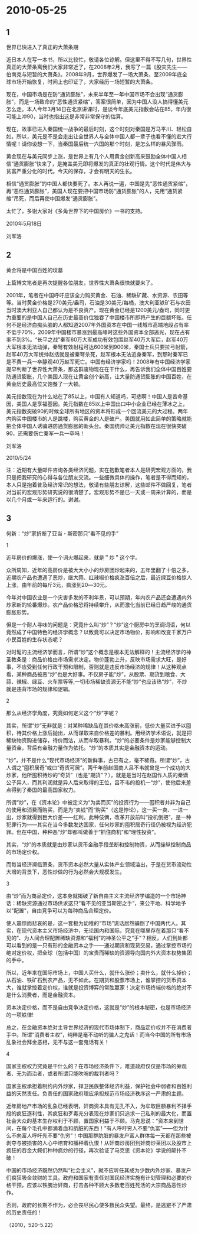 # 2010-05-25

## 1

世界已快进入了真正的大萧条期  

近日本人在写一本书，所以比较忙，敬请各位谅解。但这里不得不写几句，世界性真正的大萧条离我们大家非常近了，在2008年2月，我写了一篇《股灾先生――伯南克与短暂的大萧条》。2008年9月，世界爆发了一场大萧条，至2009年底全球市场开始恢复，时间上也印证了，大家经历一场短暂的大萧条。

现在，中国市场是在防“通货膨胀”，未来半年至一年中国市场不会出现“通货膨胀”，而是一场致命的“恶性通货紧缩”，答案很简单，因为中国人没人搞得懂美元怎么走。本人今年3月14日在北京讲课时，是谈今年底美元指数会站在85，年内很可能上冲90，当时也指出这是非常非常保守的估算。

现在，故事已进入秦国统一战争的最后时刻，这个时刻对秦国是万马平川、轻松自如。所以，美元是不是会走出让全世界人与全体中国人都一辈子也看不懂的宏大行情呢！请你设想一下，当秦国最后统一六国的那个时刻，是怎么样的暴风骤雨。

黄金现在与美元同步上涨，是世界上有几个人用黄金创新高来鼓励全体中国人相信“通货膨胀”快来了，是掩盖美元即将爆发的真正的壮观行情。这个时代是伟大与贫富严重分化的时代。今天的保存，才会有明天的生长。

相信“通货膨胀”的中国人都快要死了。本人再说一遍，中国是先“恶性通货紧缩”，再“恶性通货膨胀”，美国人现在要把中国市场防“通货膨胀”的人，先用“通货紧缩”吊死，而后再使中国爆发“通货膨胀”。

太忙了，多谢大家对《多角世界下的中国房价》一书的支持。


2010年5月18日

刘军洛



## 2

黄金将是中国百姓的坟墓  

上篇博文笔者是再次提醒各位朋友，世界性大萧条很快就要来了。


2001年，笔者在中国呼吁应该全力购买黄金、石油、稀缺矿藏、水资源、农田等等。当时黄金价格是270美元/盎司，石油是30美元/每桶，澳大利亚铁矿石与农田当时澳大利亚人自己都认为是不良资产。现在黄金已经是1200美元/盎司，同时更为重要的是中国人自己在历史最高价位独吞了中国楼市所即将产生的巨额坏账。任何不是经济白痴头脑的人都知道2007年外国资本在中国一线城市高端地段占有率不低于70%，2009年中国楼市暴涨到最高峰时这些外国资本全部逃光，现在占有率不到3%。“长平之战”秦军60万大军成功有效包围赵军40万大军后，赵军40万大军根本无法动弹，秦弩有效射程可达600米到900米，秦国士兵只要拉弓射箭，赵军40万大军统帅赵括就是被秦弩杀死，赵军根本无法近身秦军，到那时秦军已是不费一兵一卒静观40万赵军死亡。中国有经济学家吗！2008年有中国经济学家提早判断了世界性大萧条，那这群废物现在在干什么，再告诉我们全体中国百姓要防通货膨胀，几个美国人现在让黄金创个新高，让大量防通货膨胀的中国百姓，在黄金历史最高位又饱餐了一大顿。


美元指数现在为什么站在了85以上，中国有人知道吗，可悲啊！中国人是苦命基因，美国人是享福基因。美元指数在85以上中国出口中小企业已经在薄冰之上，美元指数突破90的时候全球所有地区的资本将形成一个回流美元的大过程。两年内购买中国楼市的人是跳楼，购买黄金的人是破产。美国就用如此简单的策略就能把全体中国人诱骗进防通货膨胀的断头台。秦国统帅让美元指数在现在很快突破90，还需要伤亡秦军一兵一卒吗！

刘军洛

2010/5/24

注：近期有大量邮件咨询各类经济问题，实在抱歉笔者本人是研究宏观方面的，我只是把我研究的心得与各位朋友交流。一些细微具体的操作，笔者是不得而知的，本人只是抱着普及经济常识的想法，敬请有些朋友谅解，这些邮件不做回复，笔者对当前的宏观形势研究说的很清楚了。宏观形势不是已一天或一周来计算的，而是以几个月或一年来运行的。谢谢。



## 3

何新：“炒”家折断了亚当・斯密那只“看不见的手”


1

近年房价的爆涨，使一个词火爆起来，就是＂炒＂这个字。

众所周知，近年的高房价是被大大小小的炒房团炒起来的，五年里翻了十倍之多。近期农产品也遭遇了恶炒，继大蒜、红辣椒价格疯涨百倍之后，最近绿豆价格惊人上涨，由年前的每斤3元，疯涨到20―30元。

今年对中国农业是一个灾害多发的不利年景，可以预期，年内农产品还会遭遇内外炒家新的轮番爆炒。农产品价格恐将持续攀升，从而激化当前已经日趋严峻的通货膨胀形势。

但是一个耐人寻味的问题是：究竟什么叫“炒”？“炒”这个厨房中的烹调词语，何以竟然成了中国特色的经济学概念？以致竟可以决定市场物价，影响和改变千家万户小民百姓的生存状态呢？

对时髦的主流经济学而言，所谓“炒”这个概念是根本无法解释的！主流经济学的神圣教条是：商品价格由市场需求决定。物价蓬勃上升，反映市场需求大旺，是好事，不应受到任何行政干预和限制，否则就是违反市场经济的规律！从这种观点看，某种商品被恶“炒”也是大好事。不仅房子能“炒”，从股票、期货到粮食、大蒜、辣椒、绿豆、火车票等等,一切市场稀缺资源无不能“炒”也应该热“炒”，不炒就是违背市场的规律和逻辑。


2

那么从经济学角度，究竟如何定义这个“炒”字呢？

其实，所谓“炒”无非就是：对某种稀缺品在其价格未高涨前，低价大量买进予以囤积，待其价格上涨后抛出，从而谋取来自价格差的暴利。用经济学术语说，就是把稀缺物资购进储存，待价而沽，从而牟取暴利。“炒”的必要条件是炒家能够控制大量资金，背后有金融力量作为依托。“炒”的本质其实是金融资本的运动。

“炒”，并不是什么“现代市场经济”的新鲜事，古已有之，毫不稀奇。所谓“炒”，古人谓之“囤积居奇”或曰“奇货可居”。两千年前赵国商人吕不韦就曾是一个成功的大炒家，他所囤积待炒的“奇货”（也是“期货”？），就是是当时在赵国作人质的秦谪公子异人，而其利润就是异人后来取得的王位，吕不韦的投机一“炒”，使他后来差点得到了秦国的最高国家权力。

所谓“炒”，在《资本论》中被定义为“为卖而买”的投资行为――囤积者并非为自己的使用和消费而购买，而是为“卖钱”而“购买”（这是悖论），这一买一卖、一进一出，炒家就得到巨大价差――红利。此种伎俩，改革开放前叫“投机倒把”，是一种犯罪行为――其实在当今多数发达国家，任何炒家的囤积居奇行径仍被视为经济犯罪。但在中国，种种恶“炒”却都叫做善于“抓住商机”和“理性投资”。

其实，“炒”的本质就是由炒家以货币金融手段垄断和控制物资，从而操纵控制商品的市场定价权。

而每当经济濒临萧条，货币资本必然大量从实体产业领域溢出，于是在货币流动性大增的背景下，恶性炒做的行为必然会大规模发生。


3

由“炒”而为商品定价，这本身就揭破了新自由主义主流经济学编造的一个市场神话：稀缺资源通过市场供求这只“看不见的亚当斯密之手”，来公平地、科学地予以"配置"，自由竞争可以为每种商品合理定价。

使人震惊而悲哀的是，这一套极为幼稚的“市场”谎话居然骗倒了中国两代人。其实，在现代资本主义市场经济中，无论国内和国际，究竟在哪里存在着那只“看不见的”、为人间合理配置稀缺资源和“福利”的神圣公平之“手”？相反，人们到处都可以看到的是一只有形的金融资本之手――通过期货和现货交易，通过掌控市场的绝对定价权，把全球（包括中国）的宝贵而稀缺的资源导向国内外大资本权势集团的手中。

所以，近年来在国际市场上，中国人买什么，就什么涨价；卖什么，就什么掉价；从石油、铁矿石到农产品，无不如此。在期货和股票市场上，谁掌控的货币资本大，谁就掌控着定价权，谁就是投资博弈的常胜赢家！决定市场终端价格的绝对不是什么消费者，而是金融资本。

资本决定价格，而不是自由竞争决定价格，这就是“炒”的根本秘密，也是市场经济的一项铁律!

总之，在金融资本绝对主导世界经济的现代市场体制下，商品定价权并不在消费者手中。所谓“消费者主权”，纯粹是毫不动听的骗人之鬼话！而当今中国的所有市场乱象社会拜金恶相，无不与这一套鬼话有关！


4

国家主权权力究竟是干什么的？在市场经济条件下，难道政府仅仅是市场的旁观者、无为而治者，或者所谓只能吹哨的裁判者吗？

国家主权承担着制约内外炒家，捍卫民族整体经济利益，保护社会中弱者和百姓利益的天然责任。负责任的国家政府理应承担规范市场经济秩序这一严肃的主题。

近年房地产市场的乱象已经表明，奸商资本具有无孔不入，为牟取巨额暴利不择手段的疯狂逐利性，其疯狂和歹毒充分表现在炒家们只追求一己私利的最大化，而置社会大众的基本生存权利于不顾，置国家利益于不顾。马克思说：“资本来到世间，在每个毛孔中都滴着血和肮脏的东西！”有人呼吁穷人不要“仇富”――但为什么不向富人呼吁先不要“仇穷”！中国那群肮脏的暴发户富人群体每一天都在那些被剥夺与被损害的人心中培育和播种着仇恨！从奸商炒房团到奸商炒莱团以及股市上疯狂的吞金大鳄们种种疯炒的行径，再次验证了马克思《资本论》学说的颠扑不破！

中国的市场经济既然仍然叫“社会主义”，就不应听任其成为少数内外炒家、暴发户们疯狂吸金敛财的工具。政府和国家有责任对国民经济实施有计划管理和必要的价格干预，应该以铁腕治奸商，打击各种不顾大多数老百姓死活的大宗商品恶性炒作。

否则，政府的长期不作为，必会丧尽民心使多数民众失望。最终，是逃避不了严肃的历史责任的！

（2010，520-5.22）




